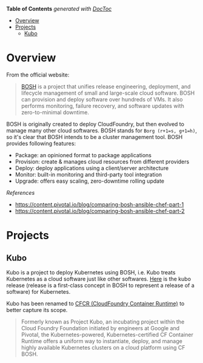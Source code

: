 <!-- START doctoc generated TOC please keep comment here to allow auto update -->
<!-- DON'T EDIT THIS SECTION, INSTEAD RE-RUN doctoc TO UPDATE -->
**Table of Contents**  *generated with [DocToc](https://github.com/thlorenz/doctoc)*

- [Overview](#overview)
- [Projects](#projects)
  - [Kubo](#kubo)

<!-- END doctoc generated TOC please keep comment here to allow auto update -->

# Overview

From the official website:
> [BOSH](https://bosh.io/docs/) is a project that unifies release engineering, deployment, and
> lifecycle management of small and large-scale cloud software. BOSH can provision and deploy
> software over hundreds of VMs. It also performs monitoring, failure recovery, and software updates
> with zero-to-minimal downtime.

BOSH is originally created to deploy CloudFoundry, but then evolved to manage many other cloud
softwares. BOSH stands for `Borg (r+1=s, g+1=h)`, so it's clear that BOSH intends to be a cluster
management tool. BOSH provides following features:
- Package: an opinioned format to package applications
- Provision: create & manages cloud resources from different providers
- Deploy: deploy applications using a client/server architecture
- Monitor: built-in monitoring and third-party tool integration
- Upgrade: offers easy scaling, zero-downtime rolling update

*References*

- https://content.pivotal.io/blog/comparing-bosh-ansible-chef-part-1
- https://content.pivotal.io/blog/comparing-bosh-ansible-chef-part-2

# Projects

## Kubo

Kubo is a project to deploy Kubernetes using BOSH, i.e. Kubo treats Kubernetes as a cloud software
just like other softwares. [Here](https://github.com/cloudfoundry-incubator/kubo-release/tree/master/releases/kubo)
is the kubo release (release is a first-class concept in BOSH to represent a release of a software)
for Kubernetes.

Kubo has been renamed to [CFCR (CloudFoundry Container Runtime)](https://www.cloudfoundry.org/container-runtime/)
to better capture its scope.
> Formerly known as Project Kubo, an incubating project within the Cloud Foundry Foundation initiated
> by engineers at Google and Pivotal, the Kubernetes-powered, Kubernetes-certified CF Container
> Runtime offers a uniform way to instantiate, deploy, and manage highly available Kubernetes
> clusters on a cloud platform using CF BOSH.
